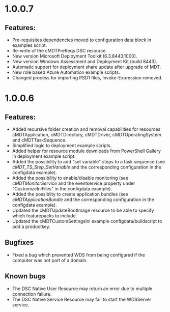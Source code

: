 # 1.0.0.7
## Features:
- Pre-requisites dependencies moved to configuration data block in examples script.
- Re-write of the cMDTPreReqs DSC resource.
- New version Microsoft Deployment Toolkit (6.3.8443.1000).
- New version Windows Assessment and Deployment Kit (build 8443).
- Automatic support for deployment share update after upgrade of MDT.
- New role based Azure Automation example scripts.
- Changed process for importing PSD1 files, Invoke-Expression removed.

# 1.0.0.6
## Features:
- Added recursive folder creation and removal capabilities for resources cMDTApplication, cMDTDirectory, cMDTDriver, cMDTOperatingSystem and cMDTTaskSequence.
- Simplified logic to deployment example scripts.
- Added helper for resource module downloads from PowerShell Gallery in deployment example script.
- Added the possibility to add "set variable" steps to a task sequence (see _cMDT_TS_Step_SetVariable_ and the corresponding configuration in the configdata example).
- Added the possibility to enable/disable monitoring (see _cMDTMonitorService_ and the eventservice property under "CustomizeIniFiles" in the configdata example).
- Added the possiblity to create application bundles (see _cMDTApplicationBundle_ and the corresponding configuration in the configdata example).
- Updated the cMDTUpdateBootImage resource to be able to specify which featurepacks to include.
- Updated the cMDTCustomSettingsIni example configdata/buildscript to add a productkey.

## Bugfixes
- Fixed a bug which prevented WDS from being configured if the computer was not part of a domain.

## Known bugs
- The DSC Native User Resource may return an error due to multiple connection failure.
- The DSC Native Service Resource may fail to start the WDSServer service.